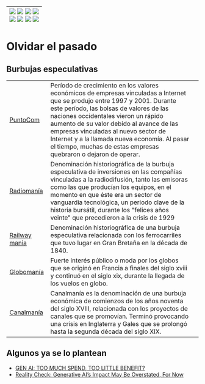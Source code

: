 <div align=right>

|[![](https://img.shields.io/badge/-Inicio-FFF?style=flat&logo=Emlakjet&logoColor=black)](/README.md) [![](https://img.shields.io/badge/-Introducción-FFF?style=flat&logo=abbrobotstudio&logoColor=black)](/documentos/intro.md) [![](https://img.shields.io/badge/-Modelos_de_lenguaje-FFF?style=flat&logo=LiveChat&logoColor=black)](/documentos/LLMs.md) [![](https://img.shields.io/badge/-Panorámica-FFF?style=flat&logo=openstreetmap&logoColor=black)](/documentos/panoramica.md)<br>  [![](https://img.shields.io/badge/-Prompts-FFF?style=flat&logo=Proton&logoColor=black)](/documentos/prompts/README.md) [![](https://img.shields.io/badge/-Ing,_de_prompts-FFF?style=flat&logo=googleearthengine&logoColor=black)](/documentos/ingenieriaDePrompts/README.md) [![](https://img.shields.io/badge/-Patrones-FFF?style=flat&logo=textpattern&logoColor=black)](/documentos/ingenieriaDePrompts/patrones/README.md) [![](https://img.shields.io/badge/-Casos_de_uso-FFF?style=flat&logo=gitbook&logoColor=black)](/documentos/casosDeUso/README.md)|
|-:|

</div>

# Olvidar el pasado

## Burbujas especulativas

||||
|-|-|-|
[PuntoCom](https://es.wikipedia.org/wiki/Burbuja_puntocom)|Período de crecimiento en los valores económicos de empresas vinculadas a Internet que se produjo entre 1997 y 2001. Durante este período, las bolsas de valores de las naciones occidentales vieron un rápido aumento de su valor debido al avance de las empresas vinculadas al nuevo sector de Internet y a la llamada nueva economía. Al pasar el tiempo, muchas de estas empresas quebraron o dejaron de operar.
[Radiomanía](https://es.wikipedia.org/wiki/Radioman%C3%ADa)|Denominación historiográfica de la burbuja especulativa de inversiones en las compañías vinculadas a la radiodifusión, tanto las emisoras como las que producían los equipos, en el momento en que éste era un sector de vanguardia tecnológica, un periodo clave de la historia bursátil, durante los "felices años veinte" que precedieron a la crisis de 1929
[Railway mania](https://es.wikipedia.org/wiki/Railway_Mania)|Denominación historiográfica de una burbuja especulativa relacionada con los ferrocarriles que tuvo lugar en Gran Bretaña en la década de 1840.
[Globomanía](https://es.wikipedia.org/wiki/Globoman%C3%ADa)|Fuerte interés público o moda por los globos que se originó en Francia a finales del siglo xviii y continuó en el siglo xix, durante la llegada de los vuelos en globo.
[Canalmanía](https://es.wikipedia.org/wiki/Canalman%C3%ADa)|Canalmanía es la denominación de una burbuja económica de comienzos de los años noventa del siglo XVIII, relacionada con los proyectos de canales que se promovían. Terminó provocando una crisis en Inglaterra y Gales que se prolongó hasta la segunda década del siglo XIX.

## Algunos ya se lo plantean

- [GEN AI: TOO MUCH SPEND, TOO LITTLE BENEFIT?](https://www.goldmansachs.com/intelligence/pages/gs-research/gen-ai-too-much-spend-too-little-benefit/report.pdf)
- [Reality Check: Generative AI’s Impact May Be Overstated, For Now](https://www.forbes.com/sites/joemckendrick/2024/07/11/reality-check-generative-ais-impact-may-be-overstated-right-now/)
